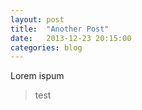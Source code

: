 ```yaml
---
layout: post
title:  "Another Post"
date:   2013-12-23 20:15:00
categories: blog
---
```


Lorem ispum

> test